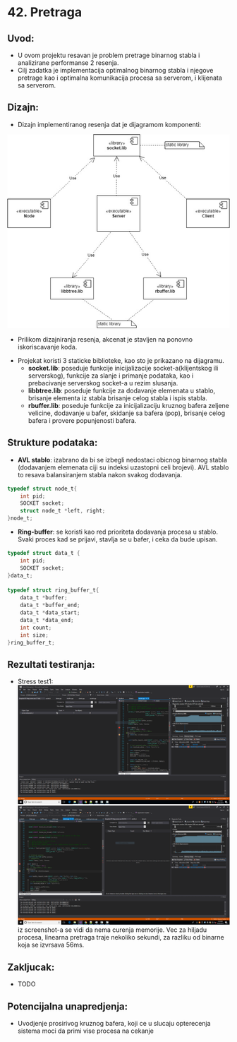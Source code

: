 # 42. Pretraga

## Uvod:
* U ovom projektu resavan je problem pretrage binarnog stabla i analizirane performanse 2 resenja.
* Cilj zadatka je implementacija optimalnog binarnog stabla i njegove pretrage kao i optimalna komunikacija procesa sa serverom, i klijenata sa serverom.

## Dizajn:
* Dizajn implementiranog resenja dat je dijagramom komponenti:

![Dijagram komponenti](https://github.com/CopicAleksandar/BTree/blob/master/Diagram.jpg)

* Prilikom dizajniranja resenja, akcenat je stavljen na ponovno iskoriscavanje koda.
- Projekat koristi 3 staticke biblioteke, kao sto je prikazano na dijagramu.
	- **socket.lib**: poseduje funkcije inicijalizacije socket-a(klijentskog ili serverskog), funkcije za
		slanje i primanje podataka, kao i prebacivanje serverskog socket-a u rezim slusanja.
	- **libbtree.lib**: poseduje funkcije za dodavanje elemenata u stablo, brisanje elementa iz stabla
		brisanje celog stabla i ispis stabla.
	- **rbuffer.lib**: poseduje funkcije za inicijalizaciju kruznog bafera zeljene velicine, dodavanje u bafer,
		skidanje sa bafera (pop), brisanje celog bafera i provere popunjenosti bafera.

## Strukture podataka:
* **AVL stablo**: izabrano da bi se izbegli nedostaci obicnog binarnog stabla (dodavanjem elemenata
	ciji su indeksi uzastopni celi brojevi). AVL stablo to resava balansiranjem stabla nakon
	svakog dodavanja.
```c
typedef struct node_t{
	int pid;
	SOCKET socket;
	struct node_t *left, right;
}node_t;
```
* **Ring-buffer**: se koristi kao red prioriteta dodavanja procesa u stablo. Svaki proces kad se prijavi,
	stavlja se u bafer, i ceka da bude upisan.
```c
typedef struct data_t {
	int pid;
	SOCKET socket;
}data_t;

typedef struct ring_buffer_t{
	data_t *buffer;
	data_t *buffer_end;
	data_t *data_start;
	data_t *data_end;
	int count;
	int size;
}ring_buffer_t;
```


## Rezultati testiranja:
* Stress test1:
![Memory Snapshot Binary search](https://github.com/CopicAleksandar/BTree/blob/master/MemorySnapshot.PNG)
![Memory Snapshot Traversal](https://github.com/CopicAleksandar/BTree/blob/master/LinearSearchSnapshot.PNG)
iz screenshot-a se vidi da nema curenja memorije.
Vec za hiljadu procesa, linearna pretraga traje nekoliko sekundi, za razliku od binarne koja se izvrsava 56ms.

## Zakljucak:
* TODO

## Potencijalna unapredjenja:
* Uvodjenje prosirivog kruznog bafera, koji ce u slucaju opterecenja sistema moci da primi vise procesa na cekanje
